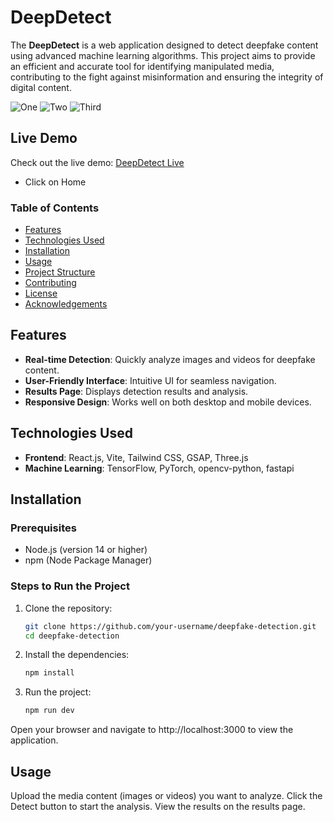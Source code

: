 # DeepDetect

The **DeepDetect** is a web application designed to detect deepfake content using advanced machine learning algorithms. This project aims to provide an efficient and accurate tool for identifying manipulated media, contributing to the fight against misinformation and ensuring the integrity of digital content.

![One](./public/one.jpg)
![Two](./public/two.jpg)
![Third](./public/third.jpg)

## Live Demo

Check out the live demo: [DeepDetect Live](https://deep-detect.vercel.app/)
- Click on Home

### Table of Contents

- [Features](#features)
- [Technologies Used](#technologies-used)
- [Installation](#installation)
- [Usage](#usage)
- [Project Structure](#project-structure)
- [Contributing](#contributing)
- [License](#license)
- [Acknowledgements](#acknowledgements)

## Features

- **Real-time Detection**: Quickly analyze images and videos for deepfake content.
- **User-Friendly Interface**: Intuitive UI for seamless navigation.
- **Results Page**: Displays detection results and analysis.
- **Responsive Design**: Works well on both desktop and mobile devices.

## Technologies Used

- **Frontend**: React.js, Vite, Tailwind CSS, GSAP, Three.js
- **Machine Learning**: TensorFlow, PyTorch, opencv-python, fastapi

## Installation

### Prerequisites

- Node.js (version 14 or higher)
- npm (Node Package Manager)

### Steps to Run the Project

1. Clone the repository:

   ```bash
   git clone https://github.com/your-username/deepfake-detection.git
   cd deepfake-detection

2. Install the dependencies:
    ```bash
   npm install

3. Run the project:
    ```bash
   npm run dev

Open your browser and navigate to http://localhost:3000 to view the application.

## Usage

Upload the media content (images or videos) you want to analyze.
Click the Detect button to start the analysis.
View the results on the results page.



